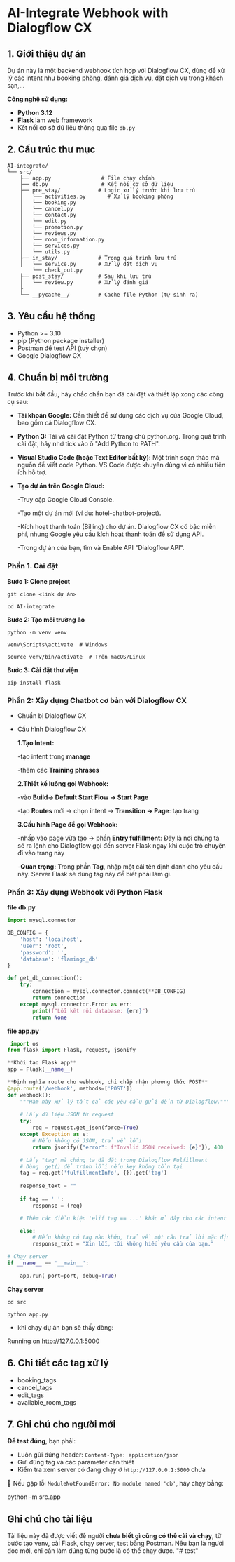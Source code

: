 # AI-Integrate Webhook with Dialogflow CX

## 1. Giới thiệu dự án

Dự án này là một backend webhook tích hợp với Dialogflow CX, dùng để xử lý các intent như booking phòng, đánh giá dịch vụ, đặt dịch vụ trong khách sạn,...

**Công nghệ sử dụng:**

* **Python 3.12**
* **Flask** làm web framework
* Kết nối cơ sở dữ liệu thông qua file `db.py`


## 2. Cấu trúc thư mục
```
AI-integrate/
└── src/
    ├── app.py                # File chạy chính
    ├── db.py                 # Kết nối cơ sở dữ liệu
    ├── pre_stay/            # Logic xử lý trước khi lưu trú
    │   └── activities.py       # Xử lý booking phòng
    │   └── booking.py
    │   └── cancel.py
    │   └── contact.py
    │   └── edit.py
    │   └── promotion.py
    │   └── reviews.py
    │   └── room_infornation.py
    │   └── services.py
    │   └── utils.py
    ├── in_stay/             # Trong quá trình lưu trú
    │   └── service.py       # Xử lý đặt dịch vụ
        └── check_out.py
    ├── post_stay/           # Sau khi lưu trú
    │   └── review.py        # Xử lý đánh giá
    ├
    └── __pycache__/         # Cache file Python (tự sinh ra)

```
## 3. Yêu cầu hệ thống

* Python >= 3.10
* pip (Python package installer)
* Postman để test API (tuỳ chọn)
* Google Dialogflow CX

## 4. Chuẩn bị môi trường 
Trước khi bắt đầu, hãy chắc chắn bạn đã cài đặt và thiết lập xong các công cụ sau:

* **Tài khoản Google:** Cần thiết để sử dụng các dịch vụ của Google Cloud, bao gồm cả Dialogflow CX.

* **Python 3:** Tải và cài đặt Python từ trang chủ python.org. Trong quá trình cài đặt, hãy nhớ tick vào ô "Add Python to PATH".

* **Visual Studio Code (hoặc Text Editor bất kỳ):** Một trình soạn thảo mã nguồn để viết code Python. VS Code được khuyên dùng vì có nhiều tiện ích hỗ trợ.

* **Tạo dự án trên Google Cloud:**

  -Truy cập Google Cloud Console.

  -Tạo một dự án mới (ví dụ: hotel-chatbot-project).

  -Kích hoạt thanh toán (Billing) cho dự án. Dialogflow CX có bậc miễn phí, nhưng Google yêu cầu kích hoạt thanh toán để sử dụng API.

  -Trong dự án của bạn, tìm và Enable API "Dialogflow API".
### Phần 1. Cài đặt

 **Bước 1: Clone project**
 
    git clone <link dự án>

    cd AI-integrate

**Bước 2: Tạo môi trường ảo**

    python -m venv venv

    venv\Scripts\activate  # Windows

    source venv/bin/activate  # Trên macOS/Linux

**Bước 3: Cài đặt thư viện**

    pip install flask


 ### Phần 2: Xây dựng Chatbot cơ bản với Dialogflow CX
 * Chuẩn bị Dialogflow CX
 * Cấu hình Dialogflow CX
   
   **1.Tạo Intent:**
   
   -tạo intent trong **manage**
   
   -thêm các **Training phrases**

   **2.Thiết kế luồng gọi Webhook:**
   
   -vào **Build-> Default Start Flow -> Start Page**
   
   -tạo **Routes** mới -> chọn intent -> **Transition -> Page**: tạo trang

    **3.Cấu hình Page để gọi Webhook:**

   -nhấp vào page vừa tạo -> phần **Entry fulfillment**:  Đây là nơi chúng ta sẽ ra lệnh cho Dialogflow gọi đến server Flask ngay khi cuộc trò chuyện đi vào trang này

   -**Quan trọng:** Trong phần **Tag**, nhập một cái tên định danh cho yêu cầu này. Server Flask sẽ dùng tag này để biết phải làm gì.


 ### Phần 3: Xây dựng Webhook với Python Flask
**file db.py**
```python
import mysql.connector

DB_CONFIG = {
    'host': 'localhost',
    'user': 'root',
    'password': '',
    'database': 'flamingo_db'
}

def get_db_connection():
    try:
        connection = mysql.connector.connect(**DB_CONFIG)
        return connection
    except mysql.connector.Error as err:
        print(f"Lỗi kết nối database: {err}")
        return None 
```
 
**file app.py**
```python
 import os
from flask import Flask, request, jsonify

**Khởi tạo Flask app**
app = Flask(__name__)

**Định nghĩa route cho webhook, chỉ chấp nhận phương thức POST**
@app.route('/webhook', methods=['POST'])
def webhook():
    """Hàm này xử lý tất cả các yêu cầu gửi đến từ Dialogflow."""
    
    # Lấy dữ liệu JSON từ request
    try:
        req = request.get_json(force=True)
    except Exception as e:
        # Nếu không có JSON, trả về lỗi
        return jsonify({"error": f"Invalid JSON received: {e}"}), 400

    # Lấy "tag" mà chúng ta đã đặt trong Dialogflow Fulfillment
    # Dùng .get() để tránh lỗi nếu key không tồn tại
    tag = req.get('fulfillmentInfo', {}).get('tag')
    
    response_text = ""
    
    if tag == ' ':
        response = (req)

    # Thêm các điều kiện 'elif tag == ...' khác ở đây cho các intent khác

    else:
        # Nếu không có tag nào khớp, trả về một câu trả lời mặc định
        response_text = "Xin lỗi, tôi không hiểu yêu cầu của bạn."

# Chạy server
if __name__ == '__main__':

    app.run( port=port, debug=True)
```
**Chạy server**

    cd src

    python app.py

* khi chạy dự án bạn sẽ thấy dòng:

Running on http://127.0.0.1:5000


## 6. Chi tiết các tag xử lý
* booking_tags
* cancel_tags
* edit_tags
* available_room_tags

## 7. Ghi chú cho người mới

**Để test đúng**, bạn phải:

* Luôn gửi đúng header: `Content-Type: application/json`
* Gửi đúng tag và các parameter cần thiết
* Kiểm tra xem server có đang chạy ở `http://127.0.0.1:5000` chưa

📌 Nếu gặp lỗi `ModuleNotFoundError: No module named 'db'`, hãy chạy bằng:

python -m src.app


## Ghi chú cho tài liệu

Tài liệu này đã được viết để người **chưa biết gì cũng có thể cài và chạy**, từ bước tạo venv, cài Flask, chạy server, test bằng Postman. Nếu bạn là người đọc mới, chỉ cần làm đúng từng bước là có thể chạy được.
"# test" 
